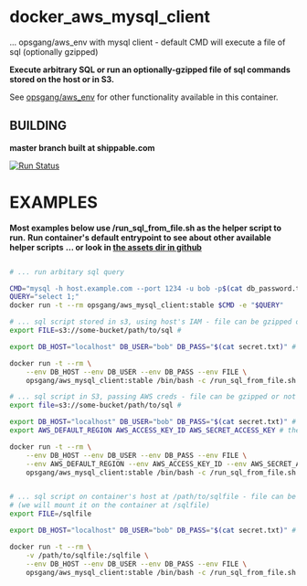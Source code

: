 [1]: https://github.com/opsgang/docker_aws_env "github repo for aws_env docker image"
# docker\_aws\_mysql\_client

... opsgang/aws\_env with mysql client - default CMD will execute a file of sql (optionally gzipped)

**Execute arbitrary SQL or run an optionally-gzipped file of sql commands stored on the host or in S3.**

See [opsgang/aws\_env][1] for other functionality available in this container.

## BUILDING

**master branch built at shippable.com**

[![Run Status](https://api.shippable.com/projects/590c212289d0490700d769bc/badge?branch=master)](https://app.shippable.com/github/opsgang/docker_aws_mysql_client)

# EXAMPLES

**Most examples below use /run\_sql\_from\_file.sh as the helper script to run.**
**Run container's default entrypoint to see about other available helper scripts**
**... or look in [the assets dir in github](assets)**

```bash

# ... run arbitary sql query

CMD="mysql -h host.example.com --port 1234 -u bob -p$(cat db_password.txt) my_db"
QUERY="select 1;"
docker run -t --rm opsgang/aws_mysql_client:stable $CMD -e "$QUERY"

```

```bash
# ... sql script stored in s3, using host's IAM - file can be gzipped or not.
export FILE=s3://some-bucket/path/to/sql #

export DB_HOST="localhost" DB_USER="bob" DB_PASS="$(cat secret.txt)" # change values as needed

docker run -t --rm \
    --env DB_HOST --env DB_USER --env DB_PASS --env FILE \
    opsgang/aws_mysql_client:stable /bin/bash -c /run_sql_from_file.sh
```

```bash
# ... sql script in S3, passing AWS creds - file can be gzipped or not
export file=s3://some-bucket/path/to/sql #

export DB_HOST="localhost" DB_USER="bob" DB_PASS="$(cat secret.txt)" # change values as needed
export AWS_DEFAULT_REGION AWS_ACCESS_KEY_ID AWS_SECRET_ACCESS_KEY # these should be defined already

docker run -t --rm \
    --env DB_HOST --env DB_USER --env DB_PASS --env FILE \
    --env AWS_DEFAULT_REGION --env AWS_ACCESS_KEY_ID --env AWS_SECRET_ACCESS_KEY \
    opsgang/aws_mysql_client:stable /bin/bash -c /run_sql_from_file.sh

```

```bash

# ... sql script on container's host at /path/to/sqlfile - file can be gzipped or not.
# (we will mount it on the container at /sqlfile)
export FILE=/sqlfile

export DB_HOST="localhost" DB_USER="bob" DB_PASS="$(cat secret.txt)" # change values as needed

docker run -t --rm \
    -v /path/to/sqlfile:/sqlfile \
    --env DB_HOST --env DB_USER --env DB_PASS --env FILE \
    opsgang/aws_mysql_client:stable /bin/bash -c /run_sql_from_file.sh


```

